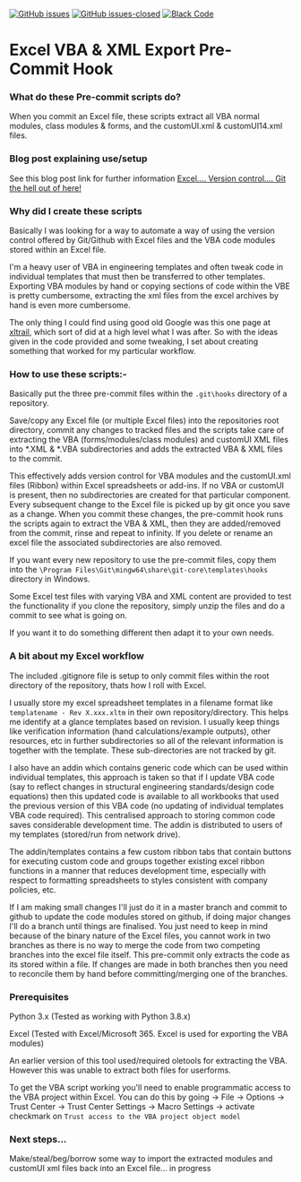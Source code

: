 [![GitHub issues](https://img.shields.io/github/issues-raw/Agent6-6-6/Excel-VBA-XML-Export-Pre-Commit-Hook.svg?color=RED&style=flat-square)](https://GitHub.com/Agent6-6-6/Excel-VBA-XML-Export-Pre-Commit-Hook/issues)
[![GitHub issues-closed](https://img.shields.io/github/issues-closed-raw/Agent6-6-6/Excel-VBA-XML-Export-Pre-Commit-Hook.svg?color=brightgreen&style=flat-square)](https://GitHub.com/Agent6-6-6/Excel-VBA-XML-Export-Pre-Commit-Hook/issues?q=is%3Aissue+is%3Aclosed)
[![Black Code](https://img.shields.io/badge/code%20style-black-000000.svg?style=flat-square)](https://github.com/ambv/Black)


# Excel VBA & XML Export Pre-Commit Hook

### What do these Pre-commit scripts do?
When you commit an Excel file, these scripts extract all VBA normal modules, class modules & forms, and the customUI.xml & customUI14.xml files.

### Blog post explaining use/setup
See this blog post link for further information
[Excel…. Version control…. Git the hell out of here!](https://engineervsheep.com/2020/excel-git/)

### Why did I create these scripts
Basically I was looking for a way to automate a way of using the version control offered by Git/Github with Excel files and the VBA code modules stored within an Excel file.

I'm a heavy user of VBA in engineering templates and often tweak code in individual templates that must then be transferred to other templates. Exporting VBA modules by hand or copying sections of code within the VBE is pretty cumbersome, extracting the xml files from the excel archives by hand is even more cumbersome.

The only thing I could find using good old Google was this one page at [xltrail](https://www.xltrail.com/blog/auto-export-vba-commit-hook), which sort of did at a high level what I was after. So with the ideas given in the code provided and some tweaking, I set about creating something that worked for my particular workflow.

### How to use these scripts:-
Basically put the three pre-commit files within the `.git\hooks` directory of a repository.

Save/copy any Excel file (or multiple Excel files) into the repositories root directory, commit any changes to tracked files and the scripts take care of extracting the VBA (forms/modules/class modules) and customUI XML files into *.XML & *.VBA subdirectories and adds the extracted VBA & XML files to the commit.

This effectively adds version control for VBA modules and the customUI.xml files (Ribbon) within Excel spreadsheets or add-ins. If no VBA or customUI is present, then no subdirectories are created for that particular component. Every subsequent change to the Excel file is picked up by git once you save as a change. When you commit these changes, the pre-commit hook runs the scripts again to extract the VBA & XML, then they are added/removed from the commit, rinse and repeat to infinity. If you delete or rename an excel file the associated subdirectories are also removed.

If you want every new repository to use the pre-commit files, copy them into the `\Program Files\Git\mingw64\share\git-core\templates\hooks` directory in Windows.

Some Excel test files with varying VBA and XML content are provided to test the functionality if you clone the repository, simply unzip the files and do a commit to see what is going on.

If you want it to do something different then adapt it to your own needs.

### A bit about my Excel workflow
The included .gitignore file is setup to only commit files within the root directory of the repository, thats how I roll with Excel.

I usually store my excel spreadsheet templates in a filename format like `templatename - Rev X.xxx.xltm` in their own repository/directory. This helps me identify at a glance templates based on revision. I usually keep things like verification information (hand calculations/example outputs), other resources, etc in further subdirectories so all of the relevant information is together with the template. These sub-directories are not tracked by git.

I also have an addin which contains generic code which can be used within individual templates, this approach is taken so that if I update VBA code (say to reflect changes in structural engineering standards/design code equations) then this updated code is available to all workbooks that used the previous version of this VBA code (no updating of individual templates VBA code required). This centralised approach to storing common code saves considerable development time. The addin is distributed to users of my templates (stored/run from network drive).

The addin/templates contains a few custom ribbon tabs that contain buttons for executing custom code and groups together existing excel ribbon functions in a manner that reduces development time, especially with respect to formatting spreadsheets to styles consistent with company policies, etc.

If I am making small changes I'll just do it in a master branch and commit to github to update the code modules stored on github, if doing major changes I'll do a branch until things are finalised. You just need to keep in mind because of the binary nature of the Excel files, you cannot work in two branches as there is no way to merge the code from two competing branches into the excel file itself. This pre-commit only extracts the code as its stored within a file. If changes are made in both branches then you need to reconcile them by hand before committing/merging one of the branches.

### Prerequisites
Python 3.x (Tested as working with Python 3.8.x)

Excel (Tested with Excel/Microsoft 365. Excel is used for exporting the VBA modules)

An earlier version of this tool used/required oletools for extracting the VBA. However this was unable to extract both files for userforms.

To get the VBA script working you'll need to enable programmatic access to the VBA project within Excel. You can do this by going -> File -> Options -> Trust Center -> Trust Center Settings -> Macro Settings -> activate checkmark on `Trust access to the VBA project object model`

### Next steps...
Make/steal/beg/borrow some way to import the extracted modules and customUI xml files back into an Excel file... in progress
